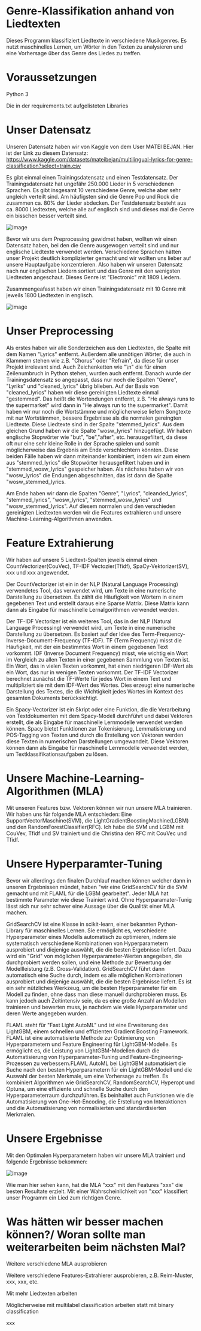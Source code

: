 # Genre-Klassifikation anhand von Liedtexten
Dieses Programm klassifiziert Liedtexte in verschiedene Musikgenres. Es nutzt maschinelles Lernen, um Wörter in den Texten zu analysieren und eine Vorhersage über das Genre des Liedes zu treffen.

# Voraussetzungen
Python 3

Die in der requirements.txt aufgelisteten Libraries


# Unser Datensatz
Unseren Datensatz haben wir von Kaggle von dem User MATEI BEJAN. Hier ist der Link zu diesem Datensatz: https://www.kaggle.com/datasets/mateibejan/multilingual-lyrics-for-genre-classification?select=train.csv

Es gibt einmal einen Trainingsdatensatz und einen Testdatensatz. Der Trainingsdatensatz hat ungefähr 250.000 Lieder in 5 verschiedenen Sprachen. Es gibt insgesamt 10 verschiedene Genre, welche aber sehr ungleich verteilt sind. Am häufigsten sind die Genre Pop und Rock die zusammen ca. 80% der Lieder abdecken. 
Der Testdatensatz besteht aus ca. 8000 Liedtexten, welche alle auf englisch sind und dieses mal die Genre ein bisschen besser verteilt sind.

![image](https://user-images.githubusercontent.com/122549143/212372632-271b5f95-5e41-454c-874d-c4b9e3b15822.png)

Bevor wir uns dem Preprocessing gewidmet haben, wollten wir einen Datensatz haben, bei den die Genre ausgewogen verteilt sind und nur englische Liedtexte verwendet werden. Verschiedene Sprachen hätten unser Projekt deutlich komplizierter gemacht und wir wollten uns lieber auf unsere Hauptaufgabe konzentrieren. Also haben wir unseren Datensatz nach nur englischen Liedern sortiert und das Genre mit den wenigsten Liedtexten angeschaut. Dieses Genre ist "Electronic" mit 1809 Liedern. 

Zusammengeafasst haben wir einen Trainingsdatensatz mit 10 Genre mit jeweils 1800 Liedtexten in englisch.

![image](https://user-images.githubusercontent.com/122549143/212351104-926d15f9-77f4-41d7-812b-137237664cc6.png)

# Unser Preprocessing
Als erstes haben wir alle Sonderzeichen aus den Liedtexten, die Spalte mit dem Namen "Lyrics" entfernt. Außerdem alle unnötigen Wörter, die auch in Klammern stehen wie z.B. "Chorus" oder "Refrain", da diese für unser Projekt irrelevant sind. Auch Zeichenketten wie "\n" die für einen Zeilenumbruch in Python stehen, wurden auch entfernt. 
Danach wurde der Trainingsdatensatz so angepasst, dass nur noch die Spalten "Genre", "Lyriks" und "cleaned_lyrics" übrig blieben. Auf der Basis von "cleaned_lyrics" haben wir diese gereinigten Liedtexte einmal "gestemmed". Das heißt die Wortendungen entfernt, z.B. "He always runs to the supermarket" wird dann in "He always run to the supermarket". Damit haben wir nur noch die Wortstämme und möglicherweise liefern Songtexte mit nur Wortstämmen, bessere Ergebnisse als die normalen gereingten Liedtexte. Diese Liedtexte sind in der Spalte "stemmed_lyrics". Aus dem gleichen Grund haben wir die Spalte "wosw_lyrics" hinzugefügt. Wir haben englische Stopwörter wie "but", "be","after", etc. herausgefiltert, da diese oft nur eine sehr kleine Rolle in der Sprache spielen und somit möglicherweise das Ergebnis am Ende verschlechtern könnten.  Diese beiden Fälle haben wir dann miteinander kombiniert, indem wir zum einem aus "stemmed_lyrics" die Stopwörter herausgefiltert haben und in "stemmed_wosw_lyrics" gespeicher haben. Als nächstes haben wir von "wosw_lyrics" die Endungen abgeschnitten, das ist dann die Spalte "wosw_stemmed_lyrics. 

Am Ende haben wir dann die Spalten "Genre", "Lyrics", "cleanded_lyrics", "stemmed_lyrics", "wosw_lyrics", "stemmed_wosw_lyrics" und "wosw_stemmed_lyrics". Auf diesem normalen und den verschieden gereinigten Liedtexten werden wir die Features extrahieren und unsere Machine-Learning-Algorithmen anwenden. 

# Feature Extrahierung
Wir haben auf unsere 5 Liedtext-Spalten jeweils einmal einen CountVectorizer(CouVec), TF-IDF Vectozier(Tfidf), SpaCy-Vektorizer(SV), xxx und xxx angewendet. 

Der CountVectorizer ist ein in der NLP (Natural Language Processing) verwendetes Tool, das verwendet wird, um Texte in eine numerische Darstellung zu übersetzen. Es zählt die Häufigkeit von Wörtern in einem gegebenen Text und erstellt daraus eine Sparse Matrix. Diese Matrix kann dann als Eingabe für maschinelle Lernalgorithmen verwendet werden.


Der TF-IDF Vectorizer ist ein weiteres Tool, das in der NLP (Natural Language Processing) verwendet wird, um Texte in eine numerische Darstellung zu übersetzen. Es basiert auf der Idee des Term-Frequency-Inverse-Document-Frequency (TF-IDF). TF (Term Frequency) misst die Häufigkeit, mit der ein bestimmtes Wort in einem gegebenen Text vorkommt. IDF (Inverse Document Frequency) misst, wie wichtig ein Wort im Vergleich zu allen Texten in einer gegebenen Sammlung von Texten ist. Ein Wort, das in vielen Texten vorkommt, hat einen niedrigeren IDF-Wert als ein Wort, das nur in wenigen Texten vorkommt. Der TF-IDF Vectorizer berechnet zunächst die TF-Werte für jedes Wort in einem Text und multipliziert sie mit dem IDF-Wert des Wortes. Dies erzeugt eine numerische Darstellung des Textes, die die Wichtigkeit jedes Wortes im Kontext des gesamten Dokuments berücksichtigt.


Ein Spacy-Vectorizer ist ein Skript oder eine Funktion, die die Verarbeitung von Textdokumenten mit dem Spacy-Modell durchführt und dabei Vektoren erstellt, die als Eingabe für maschinelle Lernmodelle verwendet werden können. Spacy bietet Funktionen zur Tokenisierung, Lemmatisierung und POS-Tagging von Texten und durch die Erstellung von Vektoren werden diese Texten in numerischen Darstellungen umgewandelt. Diese Vektoren können dann als Eingabe für maschinelle Lernmodelle verwendet werden, um Textklassifikationsaufgaben zu lösen.


# Unsere Machine-Learning-Algorithmen (MLA)
Mit unseren Features bzw. Vektoren können wir nun unsere MLA trainieren. Wir haben uns für folgende MLA entschieden: Eine SupportVectorMaschine(SVM), die LightGradientBoostingMachine(LGBM) und den RandomForestClassifier(RFC). Ich habe die SVM und LGBM mit CouVev, Tfidf und SV trainiert und die Christina den RFC mit CouVec und Tfidf. 

# Unsere Hyperparamter-Tuning
Bevor wir allerdings den finalen Durchlauf machen können welcher dann in unseren Ergebnissen mündet, haben "wir eine GridSearchCV für die SVM gemacht  und mit FLAML für die LGBM gearbeitet". Jeder MLA hat bestimmte Parameter wie diese Trainiert wird. Ohne Hyperparamater-Tunig lässt sich nur sehr schwer eine Aussage über die Qualität einer MLA machen. 

GridSearchCV ist eine Klasse in scikit-learn, einer bekannten Python-Library für maschinelles Lernen. Sie ermöglicht es, verschiedene Hyperparameter eines Modells automatisch zu optimieren, indem sie systematisch verschiedene Kombinationen von Hyperparametern ausprobiert und diejenige auswählt, die die besten Ergebnisse liefert. Dazu wird ein "Grid" von möglichen Hyperparameter-Werten angegeben, die durchprobiert werden sollen, und eine Methode zur Bewertung der Modellleistung (z.B. Cross-Validation). GridSearchCV führt dann automatisch eine Suche durch, indem es alle möglichen Kombinationen ausprobiert und diejenige auswählt, die die besten Ergebnisse liefert. Es ist ein sehr nützliches Werkzeug, um die besten Hyperparameter für ein Modell zu finden, ohne dass man diese manuell durchprobieren muss. Es kann jedoch auch Zeitintensiv sein, da es eine große Anzahl an Modellen trainieren und bewerten muss, je nachdem wie viele Hyperparameter und deren Werte angegeben wurden.

FLAML steht für "Fast Light AutoML" und ist eine Erweiterung des LightGBM, einem schnellen und effizienten Gradient Boosting Framework. FLAML ist eine automatisierte Methode zur Optimierung von Hyperparametern und Feature Engineering für LightGBM-Modelle. Es ermöglicht es, die Leistung von LightGBM-Modellen durch die Automatisierung von Hyperparameter-Tuning und Feature-Engineering-Prozessen zu verbessern.FLAML AutoML bei LightGBM automatisiert die Suche nach den besten Hyperparametern für ein LightGBM-Modell und die Auswahl der besten Merkmale, um eine Vorhersage zu treffen. Es kombiniert Algorithmen wie GridSearchCV, RandomSearchCV, Hyperopt und Optuna, um eine effiziente und schnelle Suche durch den Hyperparameterraum durchzuführen. Es beinhaltet auch Funktionen wie die Automatisierung von One-Hot-Encoding, die Erstellung von Interaktionen und die Automatisierung von normalisierten und standardisierten Merkmalen.

# Unsere Ergebnisse
Mit den Optimalen Hyperparametern haben wir unsere MLA trainiert und folgende Ergebnisse bekommen:

![image](https://user-images.githubusercontent.com/122549143/212345700-96bd628a-3d1d-4f2a-90d0-1ff25a7228f2.png)

Wie man hier sehen kann, hat die MLA "xxx" mit den Features "xxx" die besten Resultate erzielt. Mit einer Wahrscheinlichkeit von "xxx" klassifiert unser Programm ein Lied zum richtigen Genre.

# Was hätten wir besser machen können?/ Woran sollte man weiterarbeiten beim nächsten Mal?
Weitere verschiedene MLA ausprobieren

Weitere verschiedene Features-Extrahierer ausprobieren, z.B. Reim-Muster, xxx, xxx, etc. 

Mit mehr Liedtexten arbeiten

Möglicherweise mit multilabel classification arbeiten statt mit binary classification

xxx
